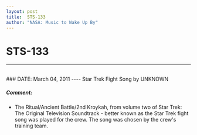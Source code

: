 ```yaml
---
layout: post
title:  STS-133
author: "NASA: Music to Wake Up By"
---
```


# STS-133
----
<br/>
### DATE: March 04, 2011
----
Star Trek Fight Song by UNKNOWN

##### Comment:
* The Ritual/Ancient Battle/2nd Kroykah, from volume two of Star Trek: The Original Television Soundtrack - better known as the Star Trek fight song was played for the crew. The song was chosen by the crew's training team.
